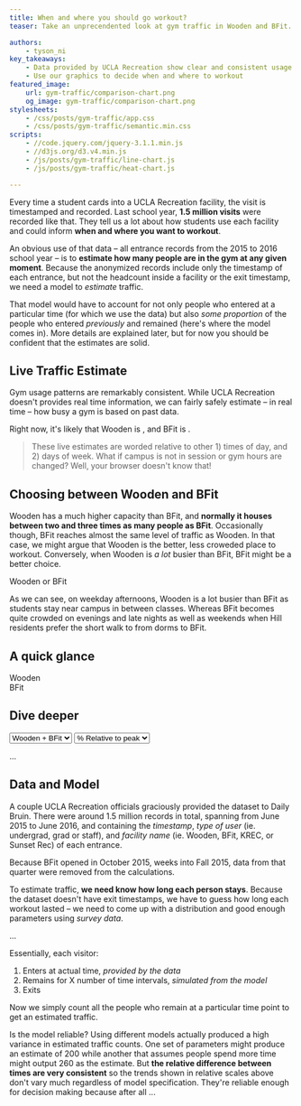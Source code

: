 ```yaml
---
title: When and where you should go workout?
teaser: Take an unprecendented look at gym traffic in Wooden and BFit.

authors:
    - tyson_ni
key_takeaways:
    - Data provided by UCLA Recreation show clear and consistent usage patterns across Wooden and BFit
    - Use our graphics to decide when and where to workout
featured_image:
    url: gym-traffic/comparison-chart.png
    og_image: gym-traffic/comparison-chart.png
stylesheets:
    - /css/posts/gym-traffic/app.css
    - /css/posts/gym-traffic/semantic.min.css
scripts:
    - //code.jquery.com/jquery-3.1.1.min.js
    - //d3js.org/d3.v4.min.js
    - /js/posts/gym-traffic/line-chart.js
    - /js/posts/gym-traffic/heat-chart.js

---
```


Every time a student cards into a UCLA Recreation facility, the visit is timestamped and recorded.
Last school year, **1.5 million visits** were recorded like that.
They tell us a lot about how students use each facility and could inform **when and where you want to workout**.

An obvious use of that data – all entrance records from the 2015 to 2016 school year – is to **estimate how many people are in the gym at any given moment**.
Because the anonymized records include only the timestamp of each entrance, but not the headcount inside a facility or the exit timestamp, we need a model to *estimate* traffic.

That model would have to account for not only people who entered at a particular time (for which we use the data) but also *some proportion* of the people who entered *previously* and remained (here's where the model comes in). More details are explained later, but for now you should be confident that the estimates are solid.

## Live Traffic Estimate

Gym usage patterns are remarkably consistent. While UCLA Recreation doesn't provides real time information, we can fairly safely estimate – in real time – how busy a gym is based on past data.

Right now, it's likely that Wooden is <span id='wooden-traffic-text'></span>, and BFit is <span id='bfit-traffic-text'></span>.

> These live estimates are worded relative to other 1) times of day, and 2) days of week.
> What if campus is not in session or gym hours are changed? Well, your browser doesn't know that!


## Choosing between Wooden and BFit

Wooden has a much higher capacity than BFit, and **normally it houses between two and three times as many people as
BFit**. Occasionally though, BFit reaches almost the same level of traffic as Wooden. In that case, we might argue that Wooden is the better, less croweded place to workout. Conversely, when Wooden is *a lot* busier than BFit, BFit might be a better choice.

  <div class='ui centered medium header'>Wooden or BFit</div>
  <div class='ui centered one column grid'>
    <div class='twelve wide column heat-chart' id='comparison-heatmap'></div>
  </div>

As we can see, on weekday afternoons, Wooden is a lot busier than BFit as students stay near campus in between classes. Whereas BFit becomes quite crowded on evenings and late nights as well as weekends when Hill residents prefer the short walk to from dorms to BFit.

## A quick glance

<div class='ui centered medium header'>Wooden</div>
<div class='ui centered one column grid'>
  <div class='twelve wide column heat-chart' id='wooden-heatmap'></div>
</div>

<div class='ui centered medium header'>BFit</div>
<div class='ui centered one column grid'>
  <div class='twelve wide column heat-chart' id='bfit-heatmap'></div>
</div>


## Dive deeper  

<div id='viz-selections'>
  <select id='pick-facility'>
    <option value='both'>Wooden + BFit</option>
    <option value='wooden'>Wooden</option>
    <option value='bfit'>BFit</option>
  </select>

  <select id='pick-scale'>
    <option value='relative'>% Relative to peak</option>
    <option value='absolute'>Number of people</option>
  </select>
</div>

<div id='line-chart'></div>

...


## Data and Model

A couple UCLA Recreation officials graciously provided the dataset to Daily Bruin. There were around 1.5 million  records in total, spanning from June 2015 to June 2016, and containing the *timestamp*, *type of user* (ie. undergrad, grad or staff), and *facility name* (ie. Wooden, BFit, KREC, or Sunset Rec) of each entrance.

Because BFit opened in October 2015, weeks into Fall 2015, data from that quarter were removed from the calculations.

To estimate traffic, **we need know how long each person stays**. Because the dataset doesn't have exit timestamps, we have to guess how long each workout lasted – we need to come up with a distribution and good enough parameters using *survey data*.

...

Essentially, each visitor:

1. Enters at actual time, *provided by the data*
2. Remains for X number of time intervals, *simulated from the model*
3. Exits

Now we simply count all the people who remain at a particular time point to get an estimated traffic.

Is the model reliable? Using different models actually produced a high variance in estimated traffic counts. One set of parameters might produce an estimate of 200 while another that assumes people spend more time might output 260 as the estimate. But **the relative difference between times are very consistent** so the trends shown in relative scales above don't vary much regardless of model specification. They're reliable enough for decision making because after all ...
